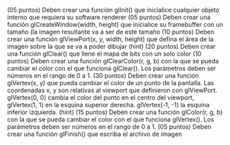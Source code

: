 (05 puntos) Deben crear una función glInit() que inicialice cualquier objeto interno que requiera su software renderer
(05 puntos) Deben crear una función glCreateWindow(width, height) que inicialice su framebuffer con un tamaño (la imagen resultante va a ser de este tamaño
(10 puntos)  Deben crear una función glViewPort(x, y, width, height) que defina el área de la imagen sobre la que se va a poder dibujar (hint)
(20 puntos) Deben crear una función glClear() que llene el mapa de bits con un solo color
(10 puntos) Deben crear una función glClearColor(r, g, b) con la que se pueda cambiar el color con el que funciona glClear(). Los parámetros deben ser números en el rango de 0 a 1.
(30 puntos) Deben crear una función glVertex(x, y) que pueda cambiar el color de un punto de la pantalla. Las coordenadas x, y son relativas al viewport que definieron con glViewPort.
glVertex(0, 0) cambia el color del punto en el centro del viewport, glVertex(1, 1) en la esquina superior derecha. glVertex(-1, -1) la esquina inferior izquierda. (hint)
(15 puntos) Deben crear una función glColor(r, g, b) con la que se pueda cambiar el color con el que funciona glVertex(). Los parámetros deben ser números en el rango de 0 a 1.
(05 puntos) Deben crear una función glFinish() que escriba el archivo de imagen
